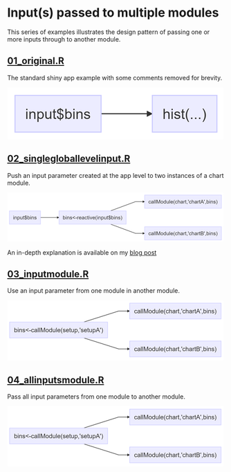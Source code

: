 <!-- README.md is generated from README.Rmd. Please edit that file -->
Input(s) passed to multiple modules
===================================

This series of examples illustrates the design pattern of passing one or more inputs through to another module.

[01\_original.R](01_original.R)
-------------------------------

The standard shiny app example with some comments removed for brevity.

![](README/original.png)

[02\_singlegloballevelinput.R](02_singlegloballevelinput.R)
-----------------------------------------------------------

Push an input parameter created at the app level to two instances of a chart module.

![](README/simplePassthrough.png)

An in-depth explanation is available on my [blog post](http://itsalocke.com/shiny-module-design-pattern-pass-inputs-one-module-another/)

[03\_inputmodule.R](03_inputmodule.R)
-------------------------------------

Use an input parameter from one module in another module.

![](README/inputPassthrough.png)

[04\_allinputsmodule.R](04_allinputsmodule.R)
---------------------------------------------

Pass all input parameters from one module to another module.

![](README/inputPassthrough.png)
